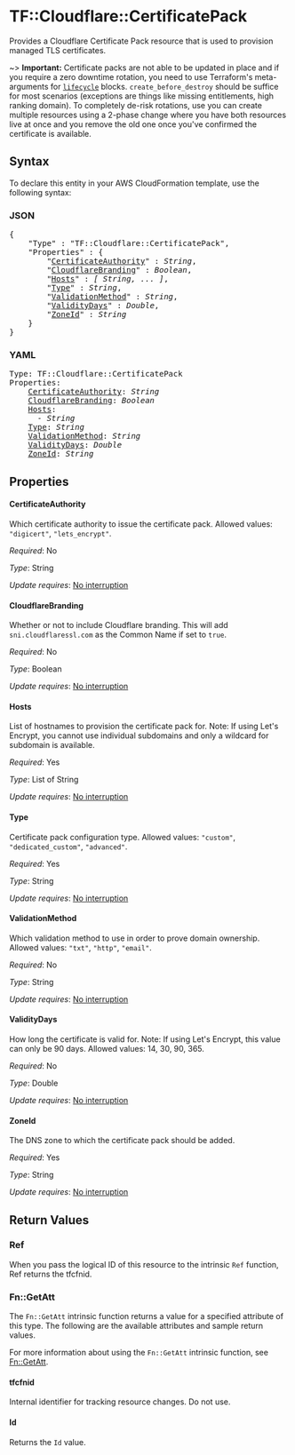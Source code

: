 # TF::Cloudflare::CertificatePack

Provides a Cloudflare Certificate Pack resource that is used to provision
managed TLS certificates.

~> **Important:** Certificate packs are not able to be updated in place and if
you require a zero downtime rotation, you need to use Terraform's meta-arguments
for [`lifecycle`](https://www.terraform.io/docs/configuration/resources.html#lifecycle-lifecycle-customizations) blocks.
`create_before_destroy` should be suffice for most scenarios (exceptions are
things like missing entitlements, high ranking domain). To completely
de-risk rotations, use you can create multiple resources using a 2-phase change
where you have both resources live at once and you remove the old one once
you've confirmed the certificate is available.

## Syntax

To declare this entity in your AWS CloudFormation template, use the following syntax:

### JSON

<pre>
{
    "Type" : "TF::Cloudflare::CertificatePack",
    "Properties" : {
        "<a href="#certificateauthority" title="CertificateAuthority">CertificateAuthority</a>" : <i>String</i>,
        "<a href="#cloudflarebranding" title="CloudflareBranding">CloudflareBranding</a>" : <i>Boolean</i>,
        "<a href="#hosts" title="Hosts">Hosts</a>" : <i>[ String, ... ]</i>,
        "<a href="#type" title="Type">Type</a>" : <i>String</i>,
        "<a href="#validationmethod" title="ValidationMethod">ValidationMethod</a>" : <i>String</i>,
        "<a href="#validitydays" title="ValidityDays">ValidityDays</a>" : <i>Double</i>,
        "<a href="#zoneid" title="ZoneId">ZoneId</a>" : <i>String</i>
    }
}
</pre>

### YAML

<pre>
Type: TF::Cloudflare::CertificatePack
Properties:
    <a href="#certificateauthority" title="CertificateAuthority">CertificateAuthority</a>: <i>String</i>
    <a href="#cloudflarebranding" title="CloudflareBranding">CloudflareBranding</a>: <i>Boolean</i>
    <a href="#hosts" title="Hosts">Hosts</a>: <i>
      - String</i>
    <a href="#type" title="Type">Type</a>: <i>String</i>
    <a href="#validationmethod" title="ValidationMethod">ValidationMethod</a>: <i>String</i>
    <a href="#validitydays" title="ValidityDays">ValidityDays</a>: <i>Double</i>
    <a href="#zoneid" title="ZoneId">ZoneId</a>: <i>String</i>
</pre>

## Properties

#### CertificateAuthority

Which certificate
authority to issue the certificate pack. Allowed values: `"digicert"`,
`"lets_encrypt"`.

_Required_: No

_Type_: String

_Update requires_: [No interruption](https://docs.aws.amazon.com/AWSCloudFormation/latest/UserGuide/using-cfn-updating-stacks-update-behaviors.html#update-no-interrupt)

#### CloudflareBranding

Whether or not to include
Cloudflare branding. This will add `sni.cloudflaressl.com` as the Common Name
if set to `true`.

_Required_: No

_Type_: Boolean

_Update requires_: [No interruption](https://docs.aws.amazon.com/AWSCloudFormation/latest/UserGuide/using-cfn-updating-stacks-update-behaviors.html#update-no-interrupt)

#### Hosts

List of hostnames to provision the certificate pack for.
Note: If using Let's Encrypt, you cannot use individual subdomains and only a
wildcard for subdomain is available.

_Required_: Yes

_Type_: List of String

_Update requires_: [No interruption](https://docs.aws.amazon.com/AWSCloudFormation/latest/UserGuide/using-cfn-updating-stacks-update-behaviors.html#update-no-interrupt)

#### Type

Certificate pack configuration type.
Allowed values: `"custom"`, `"dedicated_custom"`, `"advanced"`.

_Required_: Yes

_Type_: String

_Update requires_: [No interruption](https://docs.aws.amazon.com/AWSCloudFormation/latest/UserGuide/using-cfn-updating-stacks-update-behaviors.html#update-no-interrupt)

#### ValidationMethod

Which validation method to
use in order to prove domain ownership. Allowed values: `"txt"`, `"http"`, `"email"`.

_Required_: No

_Type_: String

_Update requires_: [No interruption](https://docs.aws.amazon.com/AWSCloudFormation/latest/UserGuide/using-cfn-updating-stacks-update-behaviors.html#update-no-interrupt)

#### ValidityDays

How long the certificate is valid
for. Note: If using Let's Encrypt, this value can only be 90 days.
Allowed values: 14, 30, 90, 365.

_Required_: No

_Type_: Double

_Update requires_: [No interruption](https://docs.aws.amazon.com/AWSCloudFormation/latest/UserGuide/using-cfn-updating-stacks-update-behaviors.html#update-no-interrupt)

#### ZoneId

The DNS zone to which the certificate pack should be added.

_Required_: Yes

_Type_: String

_Update requires_: [No interruption](https://docs.aws.amazon.com/AWSCloudFormation/latest/UserGuide/using-cfn-updating-stacks-update-behaviors.html#update-no-interrupt)

## Return Values

### Ref

When you pass the logical ID of this resource to the intrinsic `Ref` function, Ref returns the tfcfnid.

### Fn::GetAtt

The `Fn::GetAtt` intrinsic function returns a value for a specified attribute of this type. The following are the available attributes and sample return values.

For more information about using the `Fn::GetAtt` intrinsic function, see [Fn::GetAtt](https://docs.aws.amazon.com/AWSCloudFormation/latest/UserGuide/intrinsic-function-reference-getatt.html).

#### tfcfnid

Internal identifier for tracking resource changes. Do not use.

#### Id

Returns the <code>Id</code> value.

